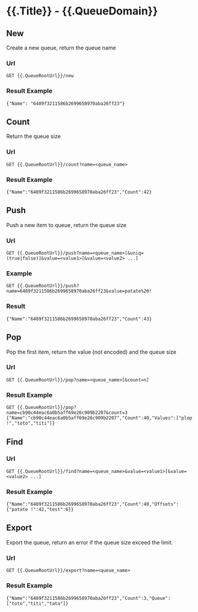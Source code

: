 # {{.Title}} - {{.QueueDomain}}

## New

Create a new queue,
return the queue name

### Url
```
GET {{.QueueRootUrl}}/new
```

### Result Example
```
{"Name": "6489f3211586b2699658970aba26ff23"}
```


## Count

Return the queue size

### Url
```
GET {{.QueueRootUrl}}/count?name=<queue_name>
```

### Result Example
```
{"Name":"6489f3211586b2699658970aba26ff23","Count":42}
```


## Push

Push a new item to queue,
return the queue size

### Url
```
GET {{.QueueRootUrl}}/push?name=<queue_name>[&uniq=(true|false)]&value=<value1>[&value=<value2> ...]
```

### Example
```
GET {{.QueueRootUrl}}/push?name=6489f3211586b2699658970aba26ff23&value=patate%20!
```

### Result
```
{"Name":"6489f3211586b2699658970aba26ff23","Count":43}
```


## Pop

Pop the first item,
return the value (not encoded) and the queue size

### Url
```
GET {{.QueueRootUrl}}/pop?name=<queue_name>[&count=n]
```

### Result Example
```
GET {{.QueueRootUrl}}/pop?name=cb90c44eac6a0b5aff69e26c909b2207&count=3
{"Name":"cb90c44eac6a0b5aff69e26c909b2207","Count":40,"Values":["plop !","toto","titi"]}
```


## Find

### Url
```
GET {{.QueueRootUrl}}/find?name=<queue_name>&value=<value1>[&value=<value2> ...]
```

### Result Example
```
{"Name":"6489f3211586b2699658970aba26ff23","Count":40,"Offsets":{"patate !":42,"test":6}}
```


## Export

Export the queue,
return an error if the queue size exceed the limit.

### Url
```
GET {{.QueueRootUrl}}/export?name=<queue_name>
```

### Result Example
```
{"Name":"6489f3211586b2699658970aba26ff23","Count":3,"Queue":["toto","titi","tata"]}
```


